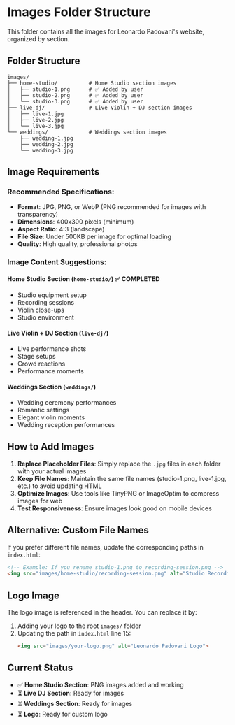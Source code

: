 # Images Folder Structure

This folder contains all the images for Leonardo Padovani's website, organized by section.

## Folder Structure

```
images/
├── home-studio/          # Home Studio section images
│   ├── studio-1.png      # ✅ Added by user
│   ├── studio-2.png      # ✅ Added by user
│   └── studio-3.png      # ✅ Added by user
├── live-dj/              # Live Violin + DJ section images
│   ├── live-1.jpg
│   ├── live-2.jpg
│   └── live-3.jpg
└── weddings/             # Weddings section images
    ├── wedding-1.jpg
    ├── wedding-2.jpg
    └── wedding-3.jpg
```

## Image Requirements

### Recommended Specifications:
- **Format**: JPG, PNG, or WebP (PNG recommended for images with transparency)
- **Dimensions**: 400x300 pixels (minimum)
- **Aspect Ratio**: 4:3 (landscape)
- **File Size**: Under 500KB per image for optimal loading
- **Quality**: High quality, professional photos

### Image Content Suggestions:

#### Home Studio Section (`home-studio/`) ✅ **COMPLETED**
- Studio equipment setup
- Recording sessions
- Violin close-ups
- Studio environment

#### Live Violin + DJ Section (`live-dj/`)
- Live performance shots
- Stage setups
- Crowd reactions
- Performance moments

#### Weddings Section (`weddings/`)
- Wedding ceremony performances
- Romantic settings
- Elegant violin moments
- Wedding reception performances

## How to Add Images

1. **Replace Placeholder Files**: Simply replace the `.jpg` files in each folder with your actual images
2. **Keep File Names**: Maintain the same file names (studio-1.png, live-1.jpg, etc.) to avoid updating HTML
3. **Optimize Images**: Use tools like TinyPNG or ImageOptim to compress images for web
4. **Test Responsiveness**: Ensure images look good on mobile devices

## Alternative: Custom File Names

If you prefer different file names, update the corresponding paths in `index.html`:

```html
<!-- Example: If you rename studio-1.png to recording-session.png -->
<img src="images/home-studio/recording-session.png" alt="Studio Recording 1" class="gallery-img">
```

## Logo Image

The logo image is referenced in the header. You can replace it by:
1. Adding your logo to the root `images/` folder
2. Updating the path in `index.html` line 15:
   ```html
   <img src="images/your-logo.png" alt="Leonardo Padovani Logo">
   ```

## Current Status

- ✅ **Home Studio Section**: PNG images added and working
- ⏳ **Live DJ Section**: Ready for images
- ⏳ **Weddings Section**: Ready for images
- ⏳ **Logo**: Ready for custom logo 